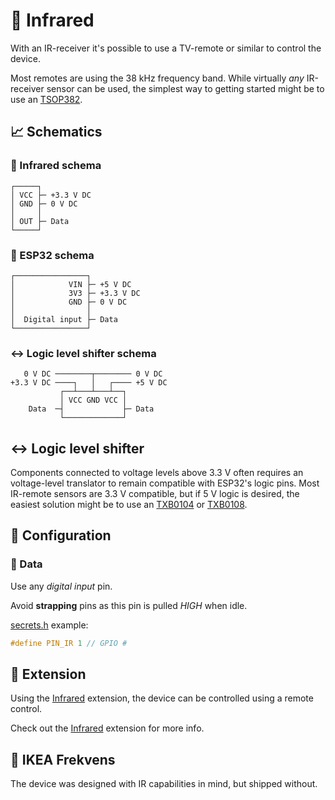 # 🔴 Infrared

With an IR-receiver it's possible to use a TV-remote or similar to control the device.

Most remotes are using the 38 kHz frequency band.
While virtually *any* IR-receiver sensor can be used, the simplest way to getting started might be to use an [TSOP382](https://www.adafruit.com/product/157).

## 📈 Schematics

### 🔴 Infrared schema

```text
┌─────┐
│ VCC ├─ +3.3 V DC
│ GND ├─ 0 V DC
│     │
│ OUT ├─ Data
└─────┘
```

### 🧠 ESP32 schema

```text
┌────────────────┐
│            VIN ├─ +5 V DC
│            3V3 ├─ +3.3 V DC
│            GND ├─ 0 V DC
│                │
│  Digital input ├─ Data
└────────────────┘
```

### ↔️ Logic level shifter schema

```text
   0 V DC ────────┬──────── 0 V DC
+3.3 V DC ────┐   │   ┌──── +5 V DC
           ┌──┴───┴───┴──┐
           │ VCC GND VCC │
    Data  ─┤             ├─ Data
           └─────────────┘
```

## ↔️ Logic level shifter

Components connected to voltage levels above 3.3 V often requires an voltage-level translator to remain compatible with ESP32's logic pins.
Most IR-remote sensors are 3.3 V compatible, but if 5 V logic is desired, the easiest solution might be to use an [TXB0104](https://www.adafruit.com/product/1875) or [TXB0108](https://www.adafruit.com/product/395).

## 🔧 Configuration

### 🔴 Data

Use any *digital input* pin.

Avoid **strapping** pins as this pin is pulled *HIGH* when idle.

[secrets.h](https://github.com/VIPnytt/Frekvens/blob/main/firmware/include/config/secrets.h) example:

```h
#define PIN_IR 1 // GPIO #
```

## 🧩 Extension

Using the [Infrared](Extensions#-infrared) extension, the device can be controlled using a remote control.

Check out the [Infrared](Extensions#-infrared) extension for more info.

## 🚫 IKEA Frekvens

The device was designed with IR capabilities in mind, but shipped without.

